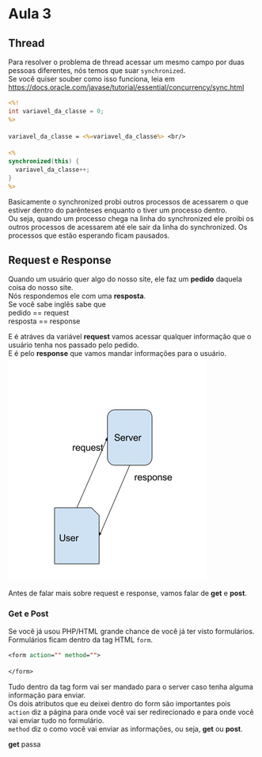 # Aula 3

## Thread
Para resolver o problema de thread acessar um mesmo campo por duas pessoas diferentes, nós temos que suar `synchronized`.  
Se você quiser souber como isso funciona, leia em https://docs.oracle.com/javase/tutorial/essential/concurrency/sync.html  

```JSP
<%!
int variavel_da_classe = 0;
%>

variavel_da_classe = <%=variavel_da_classe%> <br/>

<%
synchronized(this) {
  variavel_da_classe++;
}
%>
```

Basicamente o synchronized probi outros processos de acessarem o que estiver dentro do parênteses enquanto o tiver um processo dentro.  
Ou seja, quando um processo chega na linha do synchronized ele proibi os outros processos de acessarem até ele sair da linha do synchronized. Os processos que estão esperando ficam pausados.  

## Request e Response
Quando um usuário quer algo do nosso site, ele faz um **pedido** daquela coisa do nosso site.  
Nós respondemos ele com uma **resposta**.  
Se você sabe inglês sabe que  
pedido == request  
resposta == response  

E é atráves da variável **request** vamos acessar qualquer informação que o usuário tenha nos passado pelo pedido.  
E é pelo **response** que vamos mandar informações para o usuário.  
![request e response](request.png)

Antes de falar mais sobre request e response, vamos falar de **get** e **post**.  

### Get e Post
Se você já usou PHP/HTML grande chance de você já ter visto formulários.  
Formulários ficam dentro da tag HTML `form`.  
```JSP
<form action="" method="">

</form>
```

Tudo dentro da tag form vai ser mandado para o server caso tenha alguma informação para enviar.  
Os dois atributos que eu deixei dentro do form são importantes pois  
`action` diz a página para onde você vai ser redirecionado e para onde você vai enviar tudo no formulário.  
`method` diz o como você vai enviar as informações, ou seja, **get** ou **post**.  

**get** passa
